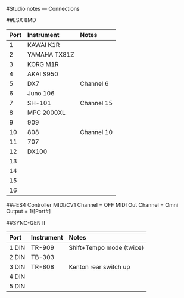 #Studio notes — Connections


##ESX 8MD

Port          | Instrument    | Notes
:------------ | :------------ | :------------
1             | KAWAI K1R     |
2             | YAMAHA TX81Z  |
3             | KORG M1R      |
4             | AKAI S950     |
5             | DX7           | Channel 6 
6             | Juno 106      |
7             | SH-101        | Channel 15
8             | MPC 2000XL	  |
9             | 909           |
10            | 808           | Channel 10
11            | 707           | 
12            | DX100         |
13            |               |
14            |               |
15            |               |
16            |               |


###ES4 Controller
MIDI/CV1 Channel = OFF
MIDI Out Channel = Omni Output = 1/[Port#]

##SYNC-GEN II

Port          | Instrument    | Notes
:------------ | :------------ | :------------
1 DIN         | TR-909        | Shift+Tempo mode (twice)
2 DIN         | TB-303
3 DIN         | TR-808        | Kenton rear switch up
4 DIN         | 
5 DIN         | 
